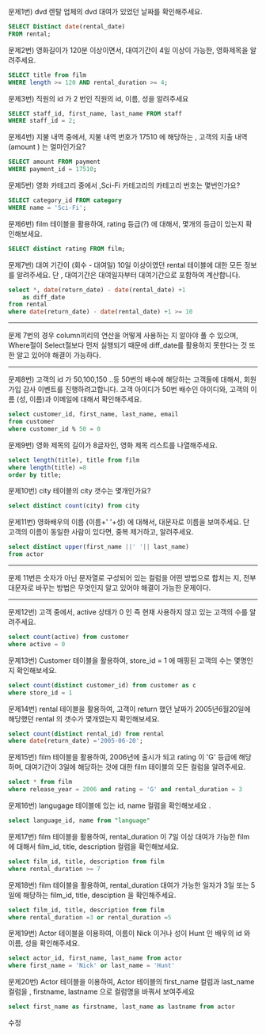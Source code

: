 문제1번) dvd 렌탈 업체의  dvd 대여가 있었던 날짜를 확인해주세요.

```SQL
SELECT Distinct date(rental_date)
FROM rental;
```

문제2번) 영화길이가 120분 이상이면서, 대여기간이 4일 이상이 가능한, 영화제목을 알려주세요.
```SQL
SELECT title from film
WHERE length >= 120 AND rental_duration >= 4; 
```
문제3번) 직원의 id 가 2 번인  직원의  id, 이름, 성을 알려주세요
```SQL
SELECT staff_id, first_name, last_name FROM staff
WHERE staff_id = 2;
```
문제4번) 지불 내역 중에서,   지불 내역 번호가 17510 에 해당하는  ,  고객의 지출 내역 (amount ) 는 얼마인가요?
```SQL
SELECT amount FROM payment 
WHERE payment_id = 17510;
```
문제5번) 영화 카테고리 중에서 ,Sci-Fi  카테고리의  카테고리 번호는 몇번인가요?
```SQL
SELECT category_id FROM category
WHERE name = 'Sci-Fi';
```
문제6번) film 테이블을 활용하여, rating  등급(?) 에 대해서, 몇개의 등급이 있는지 확인해보세요.
```SQL
SELECT distinct rating FROM film;
```
문제7번) 대여 기간이 (회수 - 대여일) 10일 이상이였던 rental 테이블에 대한 모든 정보를 알려주세요.
단 , 대여기간은  대여일자부터 대여기간으로 포함하여 계산합니다.
```SQL
select *, date(return_date) - date(rental_date) +1 
	as diff_date 
from rental
where date(return_date) - date(rental_date) +1 >= 10
```

***
문제 7번의 경우 column끼리의 연산을 어떻게 사용하는 지 알아야 풀 수 있으며, Where절이 Select절보다 먼저 실행되기 때문에 diff_date를 활용하지 못한다는 것 또한 알고 있어야 해결이 가능하다.
***
문제8번) 고객의 id 가  50,100,150 ..등 50번의 배수에 해당하는 고객들에 대해서,
회원 가입 감사 이벤트를 진행하려고합니다.
고객 아이디가 50번 배수인 아이디와, 고객의 이름 (성, 이름)과 이메일에 대해서
확인해주세요.
```SQL
select customer_id, first_name, last_name, email 
from customer
where customer_id % 50 = 0
```
문제9번) 영화 제목의 길이가 8글자인, 영화 제목 리스트를 나열해주세요.
```SQL
select length(title), title from film
where length(title) =8
order by title;
```
문제10번)	city 테이블의 city 갯수는 몇개인가요?
```SQL
select distinct count(city) from city
```
문제11번)	영화배우의 이름 (이름+' '+성) 에 대해서,  대문자로 이름을 보여주세요.  단 고객의 이름이 동일한 사람이 있다면,  중복 제거하고, 알려주세요.
```SQL
select distinct upper(first_name ||' '|| last_name)
from actor
```
***
문제 11번은 숫자가 아닌 문자열로 구성되어 있는 컬럼을 어떤 방법으로 합치는 지,
전부 대문자로 바꾸는 방법은 무엇인지 알고 있어야 해결이 가능한 문제이다.
***
문제12번)	고객 중에서,  active 상태가 0 인 즉 현재 사용하지 않고 있는 고객의 수를 알려주세요.
```SQL
select count(active) from customer
where active = 0
```
문제13번)	Customer 테이블을 활용하여,  store_id = 1 에 매핑된  고객의 수는 몇명인지 확인해보세요.
```SQL
select count(distinct customer_id) from customer as c
where store_id = 1
```
문제14번)	rental 테이블을 활용하여,  고객이 return 했던 날짜가 2005년6월20일에 해당했던 rental 의 갯수가 몇개였는지 확인해보세요.
```SQL
select count(distinct rental_id) from rental
where date(return_date) ='2005-06-20';
```
문제15번)	film 테이블을 활용하여, 2006년에 출시가 되고 rating 이 'G' 등급에 해당하며, 대여기간이 3일에 해당하는  것에 대한 film 테이블의 모든 컬럼을 알려주세요.
```SQL
select * from film
where release_year = 2006 and rating = 'G' and rental_duration = 3
```
문제16번)	langugage 테이블에 있는 id, name 컬럼을 확인해보세요 .
```SQL
select language_id, name from "language"
```
문제17번)	film 테이블을 활용하여,  rental_duration 이  7일 이상 대여가 가능한  film 에 대해서  film_id,   title,  description 컬럼을 확인해보세요.
```SQL
select film_id, title, description from film
where rental_duration >= 7
```
문제18번)	film 테이블을 활용하여,  rental_duration   대여가 가능한 일자가 3일 또는 5일에 해당하는  film_id,  title, desciption 을 확인해주세요.
```SQL
select film_id, title, description from film
where rental_duration =3 or rental_duration =5
```
문제19번)	Actor 테이블을 이용하여,  이름이 Nick 이거나  성이 Hunt 인  배우의  id 와  이름, 성을 확인해주세요.
```SQL
select actor_id, first_name, last_name from actor 
where first_name = 'Nick' or last_name = 'Hunt'
```
문제20번)	Actor 테이블을 이용하여, Actor 테이블의  first_name 컬럼과 last_name 컬럼을 , firstname, lastname 으로 컬럼명을 바꿔서 보여주세요
```SQL
select first_name as firstname, last_name as lastname from actor
```
수정